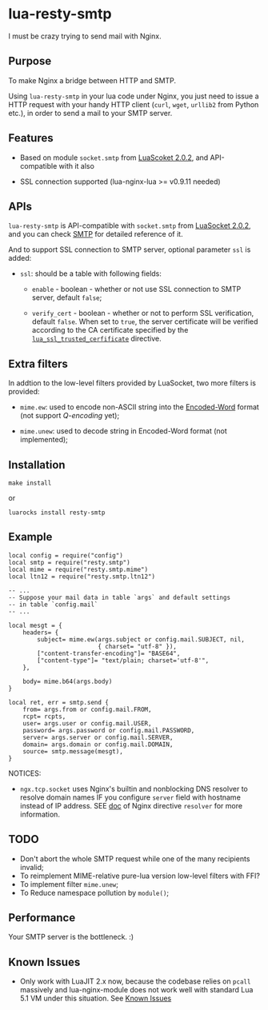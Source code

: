 lua-resty-smtp
==============

I must be crazy trying to send mail with Nginx.



Purpose
-------

To make Nginx a bridge between HTTP and SMTP.

Using `lua-resty-smtp` in your lua code under Nginx, you just need to issue a
HTTP request with your handy HTTP client (`curl`, `wget`, `urllib2` from Python
etc.), in order to send a mail to your SMTP server.



Features
--------

* Based on module `socket.smtp` from [LuaScoket 2.0.2](http://w3.impa.br/~diego/software/luasocket/home.html),
and API-compatible with it also

* SSL connection supported (lua-nginx-lua >= v0.9.11 needed)



APIs
----

`lua-resty-smtp` is API-compatible with `socket.smtp` from [LuaSocket 2.0.2](http://w3.impa.br/~diego/software/luasocket/home.html),
and you can check [SMTP](http://w3.impa.br/~diego/software/luasocket/smtp.html)
for detailed reference of it.


And to support SSL connection to SMTP server, optional parameter `ssl` is added:

* `ssl`: should be a table with following fields:

    * `enable` - boolean - whether or not use SSL connection to SMTP server,
    default `false`;

    * `verify_cert` - boolean - whether or not to perform SSL verification,
    default `false`. When set to `true`, the server certificate will be verified
    according to the CA certificate specified by the
    [`lua_ssl_trusted_cerfificate`](http://wiki.nginx.org/HttpLuaModule#lua_ssl_trusted_certificate)
    directive.



Extra filters
-------------

In addtion to the low-level filters provided by LuaSocket, two more filters is
provided:

* `mime.ew`: used to encode non-ASCII string into the
[Encoded-Word](http://en.wikipedia.org/wiki/MIME#Encoded-Word) format (not
support _Q-encoding_ yet);

* `mime.unew`: used to decode string in Encoded-Word format (not implemented);



Installation
------------

    make install

or

    luarocks install resty-smtp



Example
-------

    local config = require("config")
    local smtp = require("resty.smtp")
    local mime = require("resty.smtp.mime")
    local ltn12 = require("resty.smtp.ltn12")

    -- ...
    -- Suppose your mail data in table `args` and default settings
    -- in table `config.mail`
    -- ...

    local mesgt = {
        headers= {
            subject= mime.ew(args.subject or config.mail.SUBJECT, nil,
                             { charset= "utf-8" }),
            ["content-transfer-encoding"]= "BASE64",
            ["content-type"]= "text/plain; charset='utf-8'",
        },

        body= mime.b64(args.body)
    }

    local ret, err = smtp.send {
        from= args.from or config.mail.FROM,
        rcpt= rcpts,
        user= args.user or config.mail.USER,
        password= args.password or config.mail.PASSWORD,
        server= args.server or config.mail.SERVER,
        domain= args.domain or config.mail.DOMAIN,
        source= smtp.message(mesgt),
    }


NOTICES:

* `ngx.tcp.socket` uses Nginx's builtin and nonblocking DNS resolver to resolve
domain names IF you configure `server` field with hostname instead of IP
address. SEE [doc](http://nginx.org/en/docs/http/ngx_http_core_module.html#resolver)
of Nginx directive `resolver` for more information.



TODO
----

* Don't abort the whole SMTP request while one of the many recipients invalid;
* To reimplement MIME-relative pure-lua version low-level filters with FFI?
* To implement filter `mime.unew`;
* To Reduce namespace pollution by `module()`;



Performance
-----------

Your SMTP server is the bottleneck. :)



Known Issues
------------

* Only work with LuaJIT 2.x now, because the codebase relies on `pcall`
  massively and lua-nginx-module does not work well with standard Lua 5.1 VM
  under this situation. See [Known Issues](http://wiki.nginx.org/HttpLuaModule#Lua_Coroutine_Yielding.2FResuming)
